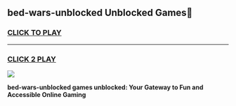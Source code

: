 
## bed-wars-unblocked Unblocked Games👋
<h3>
<a href="https://news.freeplayer.one?title=bed-wars-unblocked&ref=16F">CLICK TO PLAY</a></h3>
<hr>

<h3>
<a href="https://news.freeplayer.one?title=bed-wars-unblocked&ref=16F">CLICK 2 PLAY</a>
  
</h3>

<a href="https://news.freeplayer.one?title=bed-wars-unblocked&ref=16F/"><img src="https://clearcache.store/games.png"></a>


**bed-wars-unblocked games unblocked: Your Gateway to Fun and Accessible Online Gaming**
